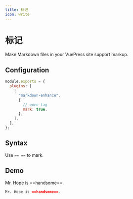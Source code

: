 ```yaml
---
title: 标记
icon: write
---
```


# 标记

Make Markdown files in your VuePress site support markup.

<!-- more -->

## Configuration

```js {7}
module.exports = {
  plugins: [
    [
      "markdown-enhance",
      {
        // open tag
        mark: true,
      },
    ],
  ],
};
```

## Syntax

Use `== ==` to mark.

## Demo

Mr. Hope is ==handsome==.

```md
Mr. Hope is ==handsome==.
```

